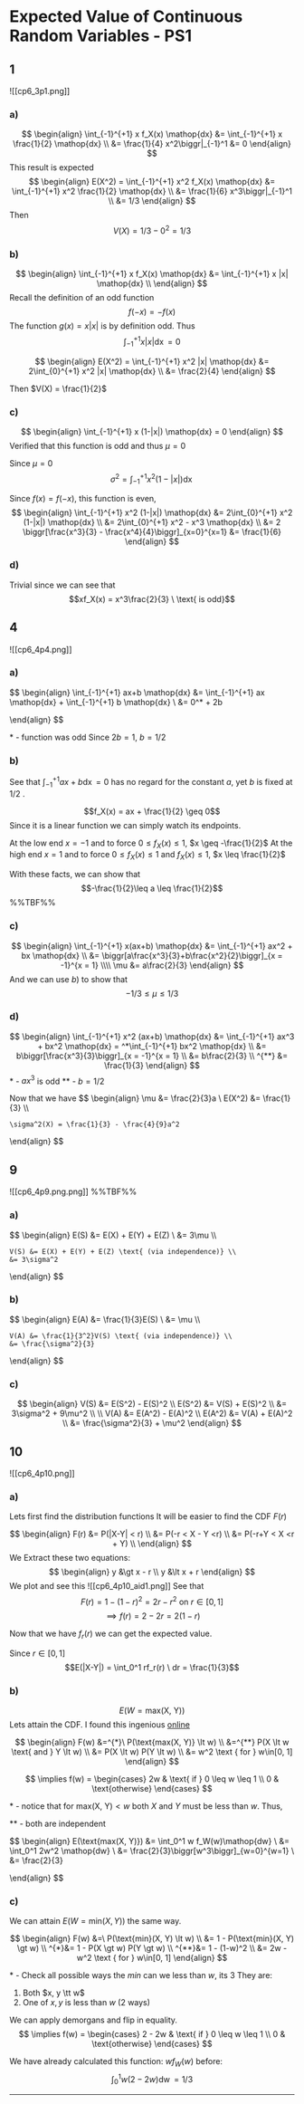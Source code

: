 # Expected Value of Continuous Random Variables - PS1
## 1
![[cp6_3p1.png]]
### a)
$$
\begin{align}
	\int_{-1}^{+1} x f_X(x) \mathop{dx} &= \int_{-1}^{+1} x \frac{1}{2} \mathop{dx} \\
	&= \frac{1}{4} x^2\biggr|_{-1}^1
	&= 0
\end{align}
$$
This result is expected
$$
\begin{align}
	E(X^2) = \int_{-1}^{+1} x^2 f_X(x) \mathop{dx} &= \int_{-1}^{+1} x^2 \frac{1}{2} \mathop{dx} \\
	&= \frac{1}{6} x^3\biggr|_{-1}^1 \\
	&= 1/3
\end{align}
$$
Then
$$V(X) = 1/3 - 0^2 = 1/3$$



### b)
$$
\begin{align}
	\int_{-1}^{+1} x f_X(x) \mathop{dx} &= \int_{-1}^{+1} x |x| \mathop{dx} \\
\end{align}
$$
Recall the definition of an odd function 
$$f(-x) = -f(x)$$
The function $g(x) = x|x|$ is by definition odd.
Thus
$$\int_{-1}^{+1} x |x| \mathop{dx} = 0$$


$$
\begin{align}
	E(X^2) = \int_{-1}^{+1} x^2 |x| \mathop{dx} &= 2\int_{0}^{+1} x^2 |x| \mathop{dx} \\
	&= \frac{2}{4}
\end{align}
$$

Then $V(X) = \frac{1}{2}$

### c)
$$
\begin{align}
	\int_{-1}^{+1} x (1-|x|) \mathop{dx} = 0
\end{align}
$$
Verified that this function is odd and thus $\mu = 0$

Since $\mu = 0$
$$\sigma^2 = \int_{-1}^{+1} x^2 (1-|x|) \mathop{dx}$$

Since $f(x) = f(-x)$, this function is even, 
$$
\begin{align}
	\int_{-1}^{+1} x^2 (1-|x|) \mathop{dx} &= 2\int_{0}^{+1} x^2 (1-|x|) \mathop{dx} \\
	&= 2\int_{0}^{+1} x^2 - x^3 \mathop{dx} \\
	&= 2 \biggr[\frac{x^3}{3} - \frac{x^4}{4}\biggr]_{x=0}^{x=1}
	&= \frac{1}{6}
\end{align}
$$

### d)
Trivial since we can see that 
$$xf_X(x) = x^3\frac{2}{3} \ \text{ is odd}$$


## 4
![[cp6_4p4.png]]

### a)
$$
\begin{align}
	\int_{-1}^{+1} ax+b \mathop{dx} &= \int_{-1}^{+1} ax \mathop{dx} + \int_{-1}^{+1} b \mathop{dx} \\
	&= 0^* + 2b
	
\end{align}
$$

\* - function was odd
Since $2b = 1$, $b = 1/2$

### b)
See that $\int_{-1}^{+1} ax+b \mathop{dx} = 0$ has no regard for the constant $a$, yet $b$ is fixed at $1/2$ . 

$$f_X(x) = ax + \frac{1}{2} \geq 0$$
Since it is a linear function we can simply watch its endpoints. 

At the low end $x = -1$ and  to force $0 \leq f_X(x) \leq 1$, $x \geq -\frac{1}{2}$
At the high end $x = 1$ and  to force $0 \leq f_X(x) \leq 1$ and $f_X(x) \leq 1$, $x \leq \frac{1}{2}$

With these facts, we can show that
$$-\frac{1}{2}\leq a \leq \frac{1}{2}$$
%%TBF%%

### c)
$$
\begin{align}
	\int_{-1}^{+1} x(ax+b) \mathop{dx} &= \int_{-1}^{+1} ax^2 + bx \mathop{dx} \\
	&= \biggr[a\frac{x^3}{3}+b\frac{x^2}{2}\biggr]_{x = -1}^{x = 1}
	\\\\
	\mu &= a\frac{2}{3}
\end{align}
$$
And we can use $b)$ to show that
$$-1/3 \leq\mu\leq 1/3$$

### d)
$$
\begin{align}
	\int_{-1}^{+1} x^2 (ax+b) \mathop{dx} &= \int_{-1}^{+1} ax^3 + bx^2 \mathop{dx} = ^*\int_{-1}^{+1} bx^2 \mathop{dx} \\
	&= b\biggr[\frac{x^3}{3}\biggr]_{x = -1}^{x = 1} \\
	&= b\frac{2}{3} \\
	^{**} &= \frac{1}{3}
\end{align}
$$
\* - $ax^3$ is odd 
\*\* - $b = 1/2$

Now that we have 
$$
\begin{align}
	   \mu &= \frac{2}{3}a \\
	E(X^2) &= \frac{1}{3} \\\\
	
	\sigma^2(X) = \frac{1}{3} - \frac{4}{9}a^2 
\end{align}
$$

## 9
![[cp6_4p9.png.png]]
%%TBF%%

### a)  
$$
\begin{align}
	E(S) &= E(X) + E(Y) + E(Z) \\
		 &= 3\mu
		 \\\\
		 
	V(S) &= E(X) + E(Y) + E(Z) \text{ (via independence)} \\
	&= 3\sigma^2
\end{align}
$$

### b)
$$
\begin{align}
	E(A) &= \frac{1}{3}E(S) \\
		 &= \mu 
		 \\\\
		 
	V(A) &= \frac{1}{3^2}V(S) \text{ (via independence)} \\
	&= \frac{\sigma^2}{3}
\end{align}
$$
### c)
$$
\begin{align}
	V(S)   &= E(S^2) - E(S)^2 \\
    E(S^2) &= V(S) + E(S)^2 \\
		   &= 3\sigma^2 + 9\mu^2
		   \\
		   \\
	V(A)   &= E(A^2) - E(A)^2 \\
	E(A^2) &= V(A) + E(A)^2 \\
		   &= \frac{\sigma^2}{3} + 	\mu^2
\end{align}
$$


## 10
![[cp6_4p10.png]]


### a)
Lets first find the distribution functions
It will be easier to find the CDF $F(r)$

$$
\begin{align}
	F(r) &= P(|X-Y| < r) \\
		 &= P(-r < X - Y <r) \\
		 &= P(-r+Y < X <r + Y) \\
\end{align}
$$
We Extract these two equations:
$$
\begin{align}
	y &\gt x - r \\
	y &\lt x + r
\end{align}
$$
We plot and see this
![[cp6_4p10_aid1.png]]
See that 
$$F(r) = 1 - (1 - r)^2 = 2r - r^2 \text{ on } r\in[0, 1]$$
$$\implies f(r) = 2 - 2r = 2(1-r)$$

Now that we have $f_r(r)$ we can get the expected value.

Since $r \in [0, 1]$
$$E(|X-Y|) = \int_0^1 rf_r(r) \ dr = \frac{1}{3}$$

### b)
$$E(W = \text{max(X, Y)})$$
Lets attain the CDF. 
I found this ingenious [online](https://math.stackexchange.com/questions/1114516/probability-density-function-of-maxx-y)

$$
\begin{align}
	F(w) &=^{*}\ P(\text{max(X, Y)} \lt w) \\
		 &=^{**} P(X \lt w \text{ and } Y \lt w) \\
		 &= P(X \lt w) P(Y \lt w) \\
		 &= w^2 \text { for } w\in[0, 1]
\end{align}
$$

$$
\implies f(w) =
\begin{cases} 
	2w & \text{ if } 0 \leq w \leq 1 \\
	0  & \text{otherwise}
\end{cases}
$$

\* - notice that for $\text{max(X, Y)} \lt w$ both $X$ and $Y$ must be less than $w$. Thus, 

\*\* - both are independent

$$
\begin{align}
E(\text{max(X, Y)}) &= \int_0^1 w f_W(w)\mathop{dw} \\
				    &= \int_0^1 2w^2 \mathop{dw} \\
					&= \frac{2}{3}\biggr[w^3\biggr]_{w=0}^{w=1} \\
					&= \frac{2}{3}
					
\end{align}
$$

### c)
We can attain $E(W = \text{min}(X, Y))$ the same way.

$$
\begin{align}
	F(w) &=\ P(\text{min}(X, Y) \lt w) \\
		 &= 1 - P(\text{min}(X, Y) \gt w) \\
     ^{*}&= 1 - P(X \gt w) P(Y \gt w) \\
	^{**}&= 1 - (1-w)^2 \\
		 &= 2w - w^2 \text { for } w\in[0, 1]
\end{align}
$$

\* - Check all possible ways the *min* can we less than $w$, its $3$
They are:
1. Both $x, y \tt w$
2. One of $x, y$ is less than $w$ (2 ways)

We can apply demorgans and flip in equality. 
$$
\implies f(w) =
\begin{cases} 
	2 - 2w & \text{ if } 0 \leq w \leq 1 \\
	0        & \text{otherwise}
\end{cases}
$$

We have already calculated this function: $wf_W(w)$ before:
$$\int_0^1 w(2-2w) \mathop{dw} = 1/3$$

---
<!--
[TEMP]
$$
\begin{align}
	\int_{-1}^{+1} x f_X(x) \mathop{dx}
\end{align}
$$
-->